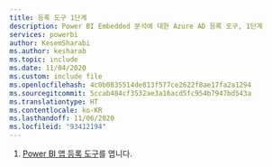 ```yaml
---
title: 등록 도구 1단계
description: Power BI Embedded 분석에 대한 Azure AD 등록 도구, 1단계
services: powerbi
author: KesemSharabi
ms.author: kesharab
ms.topic: include
ms.date: 11/04/2020
ms.custom: include file
ms.openlocfilehash: 4c0b0835514de813f577ce2622f8ae17fa2a1294
ms.sourcegitcommit: 5ccab484cf3532ae3a16acd5fc954b7947bd543a
ms.translationtype: HT
ms.contentlocale: ko-KR
ms.lasthandoff: 11/06/2020
ms.locfileid: "93412194"
---
```

1. [Power BI 앱 등록 도구](https://app.powerbi.com/embedsetup)를 엽니다.
